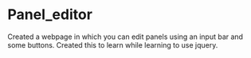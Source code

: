 # Panel_editor
Created a webpage in which you can edit panels using an input bar and some buttons. Created this to learn while learning to use jquery.
